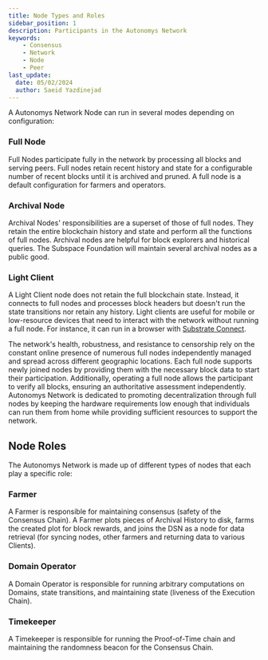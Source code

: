 ```yaml
---
title: Node Types and Roles
sidebar_position: 1
description: Participants in the Autonomys Network
keywords:
    - Consensus
    - Network
    - Node
    - Peer
last_update:
  date: 05/02/2024
  author: Saeid Yazdinejad
---
```


A Autonomys Network Node can run in several modes depending on configuration:

### Full Node

Full Nodes participate fully in the network by processing all blocks and serving peers. Full nodes retain recent history and state for a configurable number of recent blocks until it is archived and pruned. A full node is a default configuration for farmers and operators.

### Archival Node

Archival Nodes' responsibilities are a superset of those of full nodes. They retain the entire blockchain history and state and perform all the functions of full nodes. Archival nodes are helpful for block explorers and historical queries. The Subspace Foundation will maintain several archival nodes as a public good.

### Light Client

A Light Client node does not retain the full blockchain state. Instead, it connects to full nodes and processes block headers but doesn't run the state transitions nor retain any history. Light clients are useful for mobile or low-resource devices that need to interact with the network without running a full node. For instance, it can run in a browser with [Substrate Connect](https://github.com/paritytech/substrate-connect).

The network's health, robustness, and resistance to censorship rely on the constant online presence of numerous full nodes independently managed and spread across different geographic locations. Each full node supports newly joined nodes by providing them with the necessary block data to start their participation. Additionally, operating a full node allows the participant to verify all blocks, ensuring an authoritative assessment independently.
Autonomys Network is dedicated to promoting decentralization through full nodes by keeping the hardware requirements low enough that individuals can run them from home while providing sufficient resources to support the network.

## Node Roles

The Autonomys Network is made up of different types of nodes that each play a specific role:

### Farmer

A Farmer is responsible for maintaining consensus (safety of the Consensus Chain). A Farmer plots pieces of Archival History to disk, farms the created plot for block rewards, and joins the DSN as a node for data retrieval (for syncing nodes, other farmers and returning data to various Clients).

### Domain Operator

A Domain Operator is responsible for running arbitrary computations on Domains, state transitions, and maintaining state (liveness of the Execution Chain).

### Timekeeper
A Timekeeper is responsible for running the Proof-of-Time chain and maintaining the randomness beacon for the Consensus Chain.
